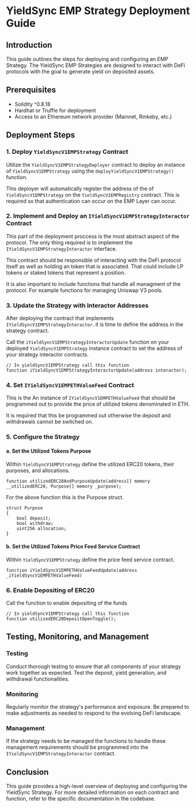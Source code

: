 # YieldSync EMP Strategy Deployment Guide

## Introduction

This guide outlines the steps for deploying and configuring an EMP Strategy. The YieldSync EMP Strategies are designed to interact with DeFi protocols with the goal to generate yield on deposited assets.

## Prerequisites

- Solidity ^0.8.18
- Hardhat or Truffle for deployment
- Access to an Ethereum network provider (Mainnet, Rinkeby, etc.)

## Deployment Steps

### 1. Deploy `YieldSyncV1EMPStrategy` Contract

Utilize the `YieldSyncV1EMPStrategyDeployer` contract to deploy an instance of `YieldSyncV1EMPStrategy` using the `deployYieldSyncV1EMPStrategy()` function.

This deployer will automatically register the address of the of `YieldSyncV1EMPStrategy` on the `YieldSyncV1EMPRegistry` contract. This is required so that authentication can occur on the EMP Layer can occur.

### 2. Implement and Deploy an `IYieldSyncV1EMPStrategyInteractor` Contract

This part of the deployment proccess is the most abstract aspect of the protocol. The only thing required is to implement the `IYieldSyncV1EMPStrategyInteractor` interface.

This contract should be responsible of interacting with the DeFi protocol itself as well as holding an token that is associated. That could include LP tokens or staked tokens that represent a position.

It is also important to include functions that handle all managment of the protocol. For example functions for managing Uniswap V3 pools.

### 3. Update the Strategy with Interactor Addresses

After deploying the contract that implements `IYieldSyncV1EMPStrategyInteractor`. it is time to define the address in the strategy contract.

Call the `iYieldSyncV1EMPStrategyInteractorUpdate` function on your deployed `YieldSyncV1EMPStrategy` instance contract to set the address of your strategy interactor contracts.

```solidity
// In yieldSyncV1EMPStrategy call this function
function iYieldSyncV1EMPStrategyInteractorUpdate(address interactor);
```

### 4. Set `IYieldSyncV1EMPETHValueFeed` Contract

This is the An instance of `IYieldSyncV1EMPETHValueFeed` that should be programmed out to provide the price of utilized tokens denominated in ETH.

It is required that this be programmed out otherwise the deposit and withdrawals cannot be switched on.

### 5. Configure the Strategy

#### a. Set the Utilized Tokens Purpose

Within `YieldSyncV1EMPStrategy` define the utilized ERC20 tokens, their purposes, and allocations.

```solidity
function utilizedERC20AndPurposeUpdate(address[] memory __utilizedERC20, Purpose[] memory _purpose);
```

For the above function this is the Purpose struct.

```solidity
struct Purpose
{
	bool deposit;
	bool withdraw;
	uint256 allocation;
}
```

#### b. Set the Utilized Tokens Price Feed Service Contract

Within `YieldSyncV1EMPStrategy` define the price feed service contract.

```solidity
function iYieldSyncV1EMPETHValueFeedUpdate(address _iYieldSyncV1EMPETHValueFeed)
```

### 6. Enable Depositing of ERC20

Call the function to enable depositing of the funds

```solidity
// In yieldSyncV1EMPStrategy call this function
function utilizedERC20DepositOpenToggle();
```

## Testing, Monitoring, and Management

### Testing

Conduct thorough testing to ensure that all components of your strategy work together as expected. Test the deposit, yield generation, and withdrawal functionalities.

### Monitoring

Regularly monitor the strategy's performance and exposure. Be prepared to make adjustments as needed to respond to the evolving DeFi landscape.

### Management

If the strategy needs to be managed the functions to handle these management requirements should be programmed into the `IYieldSyncV1EMPStrategyInteractor` contract.

## Conclusion

This guide provides a high-level overview of deploying and configuring the YieldSync Strategy. For more detailed information on each contract and function, refer to the specific documentation in the codebase.

